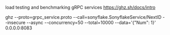 load testing and benchmarking gRPC services
https://ghz.sh/docs/intro

ghz --proto=grpc_service.proto --call=sonyflake.SonyflakeService/NextID --insecure --async --concurrency=50 --total=10000 --data='{"Num": 1}' 0.0.0.0:8083